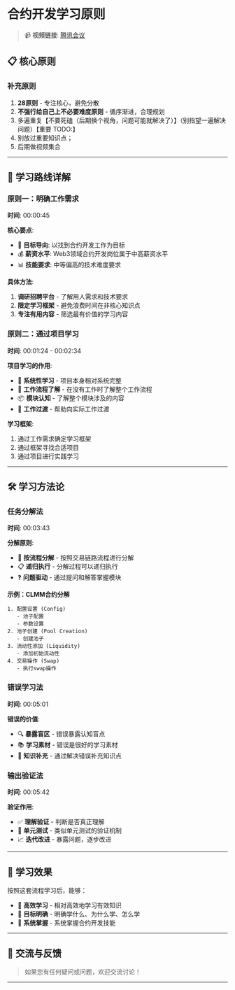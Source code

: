 # 合约开发学习原则

> 📹 **视频链接**: [腾讯会议](https://meeting.tencent.com/crm/l5R7rMXD1c)

## 📋 核心原则

### 补充原则
1. **28原则** - 专注核心，避免分散
2. **不强行给自己上不必要难度原则** - 循序渐进，合理规划
3. 多遍重复【不要死磕（后期换个视角，问题可能就解决了）】（别指望一遍解决问题）【重要 TODO:】
4. 别放过重要知识点；
5. 后期做视频集合

---

## 🎯 学习路线详解

### 原则一：明确工作需求

**时间**: 00:00:45

**核心要点**:
- 🎯 **目标导向**: 以找到合约开发工作为目标
- 💰 **薪资水平**: Web3领域合约开发岗位属于中高薪资水平
- 📊 **技能要求**: 中等偏高的技术难度要求

**具体方法**:
1. **调研招聘平台** - 了解用人需求和技术要求
2. **限定学习框架** - 避免浪费时间在非核心知识点
3. **专注有用内容** - 筛选最有价值的学习内容

### 原则二：通过项目学习

**时间**: 00:01:24 - 00:02:34

**项目学习的作用**:
- 🔄 **系统性学习** - 项目本身相对系统完整
- 🏢 **工作流程了解** - 在没有工作时了解整个工作流程
- 📦 **模块认知** - 了解整个模块涉及的内容
- 🚀 **工作过渡** - 帮助向实际工作过渡

**学习框架**:
1. 通过工作需求确定学习框架
2. 通过框架寻找合适项目
3. 通过项目进行实践学习

---

## 🛠️ 学习方法论

### 任务分解法

**时间**: 00:03:43

**分解原则**:
- 🔄 **按流程分解** - 按照交易链路流程进行分解
- 📋 **递归执行** - 分解过程可以递归执行
- ❓ **问题驱动** - 通过提问和解答掌握模块

**示例：CLMM合约分解**
```
1. 配置设置 (Config)
   - 池子配置
   - 参数设置
2. 池子创建 (Pool Creation)
   - 创建池子
3. 流动性添加 (Liquidity)
   - 添加初始流动性
4. 交易操作 (Swap)
   - 执行swap操作
```

### 错误学习法

**时间**: 00:05:01

**错误的价值**:
- 🔍 **暴露盲区** - 错误暴露认知盲点
- 📚 **学习素材** - 错误是很好的学习素材
- 🎯 **知识补充** - 通过解决错误补充知识点

### 输出验证法

**时间**: 00:05:42

**验证作用**:
- ✅ **理解验证** - 判断是否真正理解
- 🧪 **单元测试** - 类似单元测试的验证机制
- 📈 **迭代改进** - 暴露问题，逐步改进

---

## 🎯 学习效果

按照这套流程学习后，能够：
- 🚀 **高效学习** - 相对高效地学习有效知识
- 🎯 **目标明确** - 明确学什么、为什么学、怎么学
- 🔄 **系统掌握** - 系统掌握合约开发技能

---

## 💬 交流与反馈

> 如果您有任何疑问或问题，欢迎交流讨论！

---
